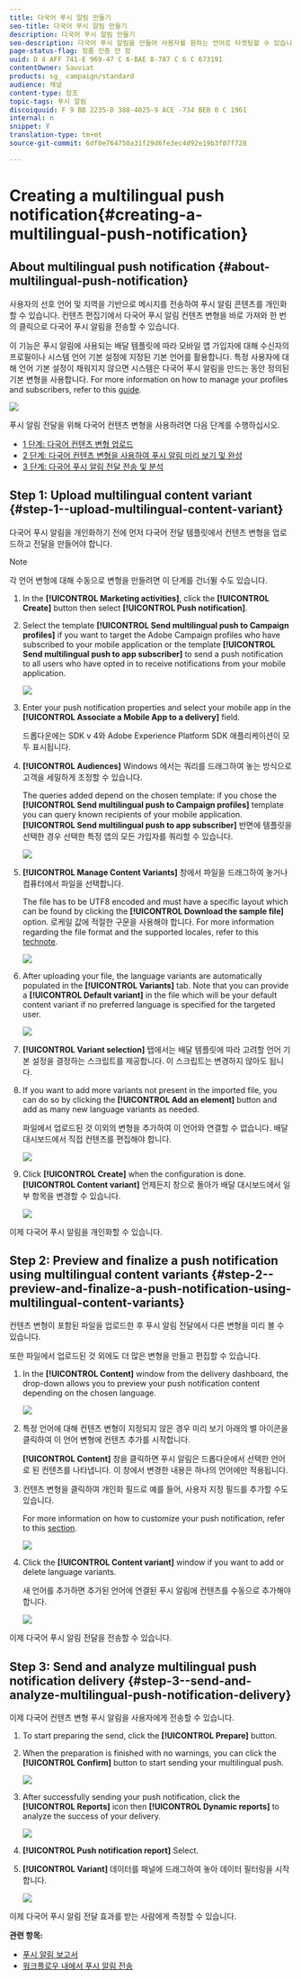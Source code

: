 ```yaml
---
title: 다국어 푸시 알림 만들기
seo-title: 다국어 푸시 알림 만들기
description: 다국어 푸시 알림 만들기
seo-description: 다국어 푸시 알림을 만들어 사용자를 원하는 언어로 타겟팅할 수 있습니다.
page-status-flag: 정품 인증 안 함
uuid: D 4 AFF 741-E 969-47 C 6-BAE 8-787 C 6 C 673191
contentOwner: Sauviat
products: sg_ campaign/standard
audience: 채널
content-type: 참조
topic-tags: 푸시 알림
discoiquuid: F 9 BB 2235-D 388-4025-9 ACE -734 BEB 0 C 1961
internal: n
snippet: Y
translation-type: tm+mt
source-git-commit: 6df0e764750a31f29d6fe3ec4d92e19b3f07f728

---
```



# Creating a multilingual push notification{#creating-a-multilingual-push-notification}

## About multilingual push notification {#about-multilingual-push-notification}

사용자의 선호 언어 및 지역을 기반으로 메시지를 전송하여 푸시 알림 콘텐츠를 개인화할 수 있습니다. 컨텐츠 편집기에서 다국어 푸시 알림 컨텐츠 변형을 바로 가져와 한 번의 클릭으로 다국어 푸시 알림을 전송할 수 있습니다.

이 기능은 푸시 알림에 사용되는 배달 템플릿에 따라 모바일 앱 가입자에 대해 수신자의 프로필이나 시스템 언어 기본 설정에 지정된 기본 언어를 활용합니다. 특정 사용자에 대해 언어 기본 설정이 채워지지 않으면 시스템은 다국어 푸시 알림을 만드는 동안 정의된 기본 변형을 사용합니다. For more information on how to manage your profiles and subscribers, refer to this [guide](../../audiences/using/about-profiles-and-audiences.md).

![](assets/multivariant_push_1.png)

푸시 알림 전달을 위해 다국어 컨텐츠 변형을 사용하려면 다음 단계를 수행하십시오.

* [1 단계: 다국어 컨텐츠 변형 업로드](../../channels/using/creating-a-multilingual-push-notification.md#step-1--upload-multilingual-content-variant)
* [2 단계: 다국어 컨텐츠 변형을 사용하여 푸시 알림 미리 보기 및 완성](../../channels/using/creating-a-multilingual-push-notification.md#step-2--preview-and-finalize-a-push-notification-using-multilingual-content-variants)
* [3 단계: 다국어 푸시 알림 전달 전송 및 분석](../../channels/using/creating-a-multilingual-push-notification.md#step-3--send-and-analyze-multilingual-push-notification-delivery)

## Step 1: Upload multilingual content variant {#step-1--upload-multilingual-content-variant}

다국어 푸시 알림을 개인화하기 전에 먼저 다국어 전달 템플릿에서 컨텐츠 변형을 업로드하고 전달을 만들어야 합니다.

>[!NOTE]
>
>각 언어 변형에 대해 수동으로 변형을 만들려면 이 단계를 건너뛸 수도 있습니다.

1. In the **[!UICONTROL Marketing activities]**, click the **[!UICONTROL Create]** button then select **[!UICONTROL Push notification]**.
1. Select the template **[!UICONTROL Send multilingual push to Campaign profiles]** if you want to target the Adobe Campaign profiles who have subscribed to your mobile application or the template **[!UICONTROL Send multilingual push to app subscriber]** to send a push notification to all users who have opted in to receive notifications from your mobile application.

   ![](assets/multivariant_push_2.png)

1. Enter your push notification properties and select your mobile app in the **[!UICONTROL Associate a Mobile App to a delivery]** field.

   드롭다운에는 SDK v 4와 Adobe Experience Platform SDK 애플리케이션이 모두 표시됩니다.

1. **[!UICONTROL Audiences]** Windows 에서는 쿼리를 드래그하여 놓는 방식으로 고객을 세밀하게 조정할 수 있습니다.

   The queries added depend on the chosen template: if you chose the **[!UICONTROL Send multilingual push to Campaign profiles]** template you can query known recipients of your mobile application. **[!UICONTROL Send multilingual push to app subscriber]** 반면에 템플릿을 선택한 경우 선택한 특정 앱의 모든 가입자를 쿼리할 수 있습니다.

   ![](assets/push_notif_audience.png)

1. **[!UICONTROL Manage Content Variants]** 창에서 파일을 드래그하여 놓거나 컴퓨터에서 파일을 선택합니다.

   The file has to be UTF8 encoded and must have a specific layout which can be found by clicking the **[!UICONTROL Download the sample file]** option. 로케일 값에 적절한 구문을 사용해야 합니다. For more information regarding the file format and the supported locales, refer to this [technote](http://helpx.adobe.com/campaign/kb/acs-generate-csv-multilingual-push.html).

   ![](assets/multivariant_push_4.png)

1. After uploading your file, the language variants are automatically populated in the **[!UICONTROL Variants]** tab. Note that you can provide a **[!UICONTROL Default variant]** in the file which will be your default content variant if no preferred language is specified for the targeted user.

   ![](assets/multivariant_push_5.png)

1. **[!UICONTROL Variant selection]** 탭에서는 배달 템플릿에 따라 고려할 언어 기본 설정을 결정하는 스크립트를 제공합니다. 이 스크립트는 변경하지 않아도 됩니다.
1. If you want to add more variants not present in the imported file, you can do so by clicking the **[!UICONTROL Add an element]** button and add as many new language variants as needed.

   파일에서 업로드된 것 이외의 변형을 추가하여 이 언어와 연결할 수 없습니다. 배달 대시보드에서 직접 컨텐츠를 편집해야 합니다.

   ![](assets/multivariant_push_6.png)

1. Click **[!UICONTROL Create]** when the configuration is done. **[!UICONTROL Content variant]** 언제든지 창으로 돌아가 배달 대시보드에서 일부 항목을 변경할 수 있습니다.

   ![](assets/multivariant_push_8.png)

이제 다국어 푸시 알림을 개인화할 수 있습니다.

## Step 2: Preview and finalize a push notification using multilingual content variants {#step-2--preview-and-finalize-a-push-notification-using-multilingual-content-variants}

컨텐츠 변형이 포함된 파일을 업로드한 후 푸시 알림 전달에서 다른 변형을 미리 볼 수 있습니다.

또한 파일에서 업로드된 것 외에도 더 많은 변형을 만들고 편집할 수 있습니다.

1. In the **[!UICONTROL Content]** window from the delivery dashboard, the drop-down allows you to preview your push notification content depending on the chosen language.

   ![](assets/multivariant_push_7.png)

1. 특정 언어에 대해 컨텐츠 변형이 지정되지 않은 경우 미리 보기 아래의 벨 아이콘을 클릭하여 이 언어 변형에 컨텐츠 추가를 시작합니다.

   **[!UICONTROL Content]** 창을 클릭하면 푸시 알림은 드롭다운에서 선택한 언어로 된 컨텐츠를 나타냅니다. 이 창에서 변경한 내용은 하나의 언어에만 적용됩니다.

1. 컨텐츠 변형을 클릭하여 개인화 필드로 예를 들어, 사용자 지정 필드를 추가할 수도 있습니다.

   For more information on how to customize your push notification, refer to this [section](../../channels/using/customizing-a-push-notification.md).

   ![](assets/multivariant_push_9.png)

1. Click the **[!UICONTROL Content variant]** window if you want to add or delete language variants.

   새 언어를 추가하면 추가된 언어에 연결된 푸시 알림에 컨텐츠를 수동으로 추가해야 합니다.

   ![](assets/multivariant_push_10.png)

이제 다국어 푸시 알림 전달을 전송할 수 있습니다.

## Step 3: Send and analyze multilingual push notification delivery {#step-3--send-and-analyze-multilingual-push-notification-delivery}

이제 다국어 컨텐츠 변형 푸시 알림을 사용자에게 전송할 수 있습니다.

1. To start preparing the send, click the **[!UICONTROL Prepare]** button.
1. When the preparation is finished with no warnings, you can click the **[!UICONTROL Confirm]** button to start sending your multilingual push.

   ![](assets/multivariant_push_12.png)

1. After successfully sending your push notification, click the **[!UICONTROL Reports]** icon then **[!UICONTROL Dynamic reports]** to analyze the success of your delivery.

   ![](assets/multivariant_push_13.png)

1. **[!UICONTROL Push notification report]** Select.
1. **[!UICONTROL Variant]** 데이터를 패널에 드래그하여 놓아 데이터 필터링을 시작합니다.

   ![](assets/multivariant_push_11.png)

이제 다국어 푸시 알림 전달 효과를 받는 사람에게 측정할 수 있습니다.

**관련 항목:**

* [푸시 알림 보고서](../../reporting/using/push-notification-report.md)
* [워크플로우 내에서 푸시 알림 전송](../../automating/using/push-notification-delivery.md)

